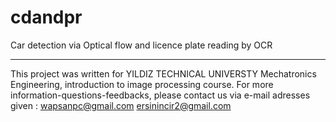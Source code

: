 # cdandpr
Car detection via Optical flow and licence plate reading by OCR



***************************************************************
This project was written for YILDIZ TECHNICAL UNIVERSTY Mechatronics Engineering, introduction to image processing course.
For more information-questions-feedbacks, please contact us via e-mail adresses given :
wapsanpc@gmail.com
ersinincir2@gmail.com

